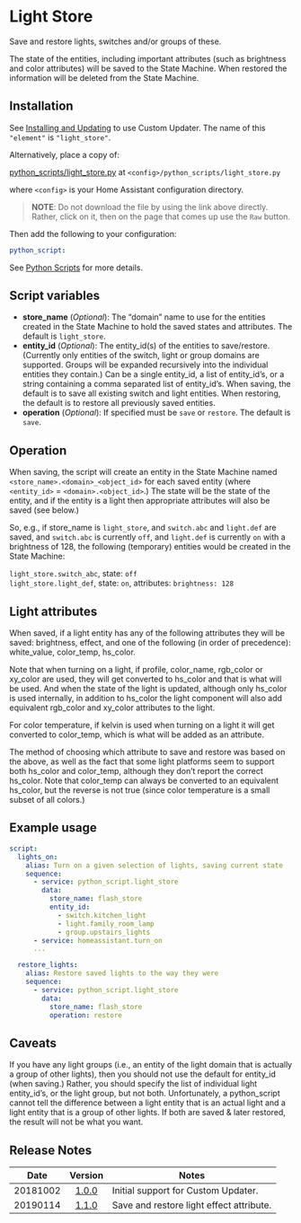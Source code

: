 # Light Store
Save and restore lights, switches and/or groups of these.

The state of the entities, including important attributes (such as brightness and color attributes) will be saved to the State Machine. When restored the information will be deleted from the State Machine.
## Installation
See [Installing and Updating](custom_updater.md) to use Custom Updater. The name of this `"element"` is `"light_store"`.

Alternatively, place a copy of:

[python_scripts/light_store.py](../python_scripts/light_store.py) at `<config>/python_scripts/light_store.py`

where `<config>` is your Home Assistant configuration directory.

>__NOTE__: Do not download the file by using the link above directly. Rather, click on it, then on the page that comes up use the `Raw` button.

Then add the following to your configuration:
```yaml
python_script:
```
See [Python Scripts](https://www.home-assistant.io/components/python_script/) for more details.
## Script variables
- **store_name** (*Optional*): The “domain” name to use for the entities created in the State Machine to hold the saved states and attributes. The default is `light_store`.
- **entity_id** (*Optional*): The entity_id(s) of the entities to save/restore. (Currently only entities of the switch, light or group domains are supported. Groups will be expanded recursively into the individual entities they contain.) Can be a single entity_id, a list of entity_id’s, or a string containing a comma separated list of entity_id’s. When saving, the default is to save all existing switch and light entities. When restoring, the default is to restore all previously saved entities.
- **operation** (*Optional*): If specified must be `save` or `restore`. The default is `save`.
## Operation
When saving, the script will create an entity in the State Machine named `<store_name>.<domain>_<object_id>` for each saved entity (where `<entity_id>` = `<domain>.<object_id>`.) The state will be the state of the entity, and if the entity is a light then appropriate attributes will also be saved (see below.)

So, e.g., if store_name is `light_store`, and `switch.abc` and `light.def` are saved, and `switch.abc` is currently `off`, and `light.def` is currently `on` with a brightness of 128, the following (temporary) entities would be created in the State Machine:

`light_store.switch_abc`, state: `off`  
`light_store.light_def`, state: `on`, attributes: `brightness: 128`
## Light attributes
When saved, if a light entity has any of the following attributes they will be saved: brightness, effect, and one of the following (in order of precedence): white_value, color_temp, hs_color.

Note that when turning on a light, if profile, color_name, rgb_color or xy_color are used, they will get converted to hs_color and that is what will be used. And when the state of the light is updated, although only hs_color is used internally, in addition to hs_color the light component will also add equivalent rgb_color and xy_color attributes to the light.

For color temperature, if kelvin is used when turning on a light it will get converted to color_temp, which is what will be added as an attribute.

The method of choosing which attribute to save and restore was based on the above, as well as the fact that some light platforms seem to support both hs_color and color_temp, although they don’t report the correct hs_color. Note that color_temp can always be converted to an equivalent hs_color, but the reverse is not true (since color temperature is a small subset of all colors.)
## Example usage
```yaml
script:
  lights_on:
    alias: Turn on a given selection of lights, saving current state
    sequence:
      - service: python_script.light_store
        data:
          store_name: flash_store
          entity_id:
            - switch.kitchen_light
            - light.family_room_lamp
            - group.upstairs_lights
      - service: homeassistant.turn_on
      ...

  restore_lights:
    alias: Restore saved lights to the way they were
    sequence:
      - service: python_script.light_store
        data:
          store_name: flash_store
          operation: restore
```
## Caveats
If you have any light groups (i.e., an entity of the light domain that is actually a group of other lights), then you should not use the default for entity_id (when saving.) Rather, you should specify the list of individual light entity_id’s, or the light group, but not both. Unfortunately, a python_script cannot tell the difference between a light entity that is an actual light and a light entity that is a group of other lights. If both are saved & later restored, the result will not be what you want.
## Release Notes
Date | Version | Notes
-|:-:|-
20181002 | [1.0.0](https://github.com/pnbruckner/homeassistant-config/blob/62e517921e9f48625dbc7c7e3b9d6b4e665749f4/python_scripts/light_store.py) | Initial support for Custom Updater.
20190114 | [1.1.0](https://github.com/pnbruckner/homeassistant-config/blob/c405e9ed1f37a67918d5b43152307aa47e75c094/python_scripts/light_store.py) | Save and restore light effect attribute.
